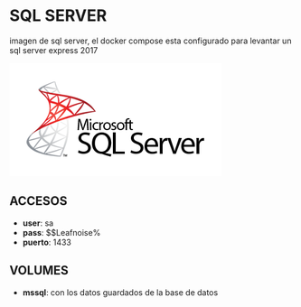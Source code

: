 # SQL SERVER
imagen de sql server, el docker compose esta configurado para levantar un sql server express 2017

![alt text](img/mssql.png)

## ACCESOS

* **user**: sa
* **pass**: $$Leafnoise%
* **puerto**: 1433

## VOLUMES

* **mssql**: con los datos guardados de la base de datos